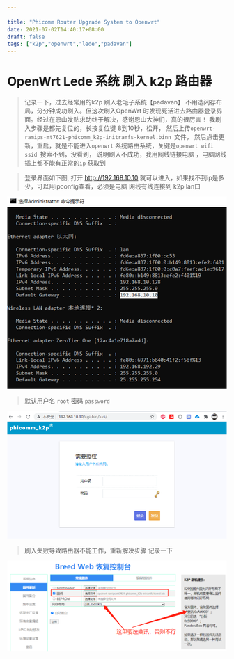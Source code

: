 ```yaml
---

title: "Phicomm Router Upgrade System to Openwrt"
date: 2021-07-02T14:40:17+08:00
draft: false
tags: ["k2p","openwrt","lede","padavan"]
---
```


# OpenWrt Lede 系统 刷入 k2p 路由器

> 记录一下，过去经常用的k2p 刷入老毛子系统【padavan】 不用选闪存布局，分分钟成功刷入。但这次刷入OpenWrt 时发现死活进去路由器登录界面。经过在恩山发贴求助终于解决，感谢恩山大神们，真的很厉害！
> 我刷入步骤是都先复位的，长按复位键 8到10秒，松开，
> 然后上传`openwrt-ramips-mt7621-phicomm_k2p-initramfs-kernel.binn `文件，
> 然后点击更新，重启，就是不能进入`openwrt` 系统路由系统，关键是`openwrt wifi ssid `搜索不到，没看到， 说明刷入不成功，我用网线链接电脑 ，电脑网线插上都不能有正常的`ip` 获取到


 

> 登录界面如下图, 打开 http://192.168.10.10 就可以进入，如果找不到ip是多少，可以用ipconfig查看，必须是电脑 网线有线连接到 k2p lan口

![image-20210702144843102](image-20210702144843102.png)

> 默认用户名 `root`   密码 `password` 

![image-20210702144651741](image-20210702144651741.png)



> 刷入失败导致路由器不能工作，重新解决步骤   记录一下

![image-20210702145346377](image-20210702145346377.png)
